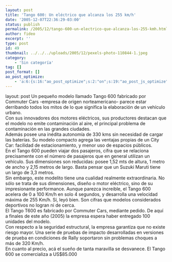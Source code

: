 ```yaml
---
layout: post
title: 'Tango 600: Un eléctrico que alcanza los 255 km/h'
date: '2005-12-07T22:36:29-03:00'
status: publish
permalink: /2005/12/tango-600-un-electrico-que-alcanza-los-255-kmh.html
author: fideo
excerpt: ''
type: post
id: 49
thumbnail: ../../../uploads/2005/12/pexels-photo-110844-1.jpeg
category:
    - 'Sin categoría'
tag: []
post_format: []
ao_post_optimize:
    - 'a:6:{s:16:"ao_post_optimize";s:2:"on";s:19:"ao_post_js_optimize";s:2:"on";s:20:"ao_post_css_optimize";s:2:"on";s:12:"ao_post_ccss";s:2:"on";s:16:"ao_post_lazyload";s:2:"on";s:15:"ao_post_preload";s:0:"";}'
---
```

layout: post
Un pequeño modelo llamado Tango 600 fabricado por Commuter Cars -empresa de origen norteamericano- parece estar derribando todos los mitos de lo que significa la elaboración de un vehículo urbano.  
Con sus innovadores dos motores eléctricos, sus productores destacan que el modelo no emite contaminación al aire, el principal problema de contaminación en las grandes ciudades.  
Además posee una inédita autonomía de 330 kms sin necesidad de cargar las baterías. Su modelo compacto agrega las ventajas propias de un City Car: facilidad de estacionamiento, y menor uso de espacios públicos.  
En el Tango 600 pueden viajar dos pasajeros, cifra que se relaciona precisamente con el número de pasajeros que en general utilizan un vehículo. Sus dimensiones son reducidas: posee 1,52 mts de altura, 1 metro de ancho y 2,15 metros de largo. Basta pensar que un Suzuki Maruti tiene un largo de 3,3 metros.  
Sin embargo, este modelito tiene una cualidad realmente extraordinaria. No sólo se trata de sus dimensiones, diseño o motor eléctrico, sino de su impresionante performance. Aunque parezca increible, el Tango 600 acelera de 0 a 100 Km/h en solo 4 segundos, y desarrolla una velocidad máxima de 255 Km/h. Sí, leyó bien. Son cifras que modelos considerados deportivos no logran ni de cerca.  
El Tango T600 es fabricado por Commuter Cars, mediante pedido. De aquí a finales de este año (2005) la empresa espera haber entregado 100 unidades del modelo.  
Con respecto a la seguridad estructural, la empresa garantiza que no existe riesgo mayor. Una serie de pruebas de impacto desarrolladas en versiones de prueba en condiciones de Rally soportaron sin problemas choques a más de 320 Km/h.  
En cuanto al precio, acá el sueño de tanta maravilla se desvanece. El Tango 600 se comercializa a US$85.000